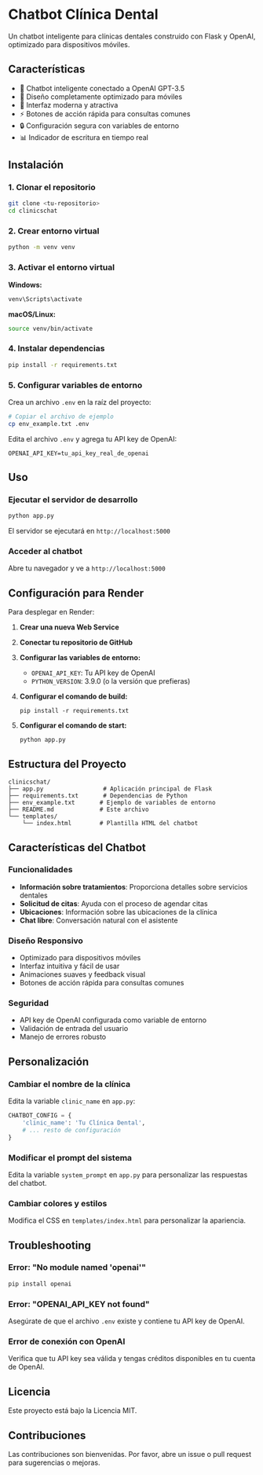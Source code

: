# Chatbot Clínica Dental

Un chatbot inteligente para clínicas dentales construido con Flask y OpenAI, optimizado para dispositivos móviles.

## Características

- 🤖 Chatbot inteligente conectado a OpenAI GPT-3.5
- 📱 Diseño completamente optimizado para móviles
- 🎨 Interfaz moderna y atractiva
- ⚡ Botones de acción rápida para consultas comunes
- 🔒 Configuración segura con variables de entorno
- 📊 Indicador de escritura en tiempo real

## Instalación

### 1. Clonar el repositorio
```bash
git clone <tu-repositorio>
cd clinicschat
```

### 2. Crear entorno virtual
```bash
python -m venv venv
```

### 3. Activar el entorno virtual

**Windows:**
```bash
venv\Scripts\activate
```

**macOS/Linux:**
```bash
source venv/bin/activate
```

### 4. Instalar dependencias
```bash
pip install -r requirements.txt
```

### 5. Configurar variables de entorno

Crea un archivo `.env` en la raíz del proyecto:
```bash
# Copiar el archivo de ejemplo
cp env_example.txt .env
```

Edita el archivo `.env` y agrega tu API key de OpenAI:
```
OPENAI_API_KEY=tu_api_key_real_de_openai
```

## Uso

### Ejecutar el servidor de desarrollo
```bash
python app.py
```

El servidor se ejecutará en `http://localhost:5000`

### Acceder al chatbot
Abre tu navegador y ve a `http://localhost:5000`

## Configuración para Render

Para desplegar en Render:

1. **Crear una nueva Web Service**
2. **Conectar tu repositorio de GitHub**
3. **Configurar las variables de entorno:**
   - `OPENAI_API_KEY`: Tu API key de OpenAI
   - `PYTHON_VERSION`: 3.9.0 (o la versión que prefieras)

4. **Configurar el comando de build:**
   ```
   pip install -r requirements.txt
   ```

5. **Configurar el comando de start:**
   ```
   python app.py
   ```

## Estructura del Proyecto

```
clinicschat/
├── app.py                 # Aplicación principal de Flask
├── requirements.txt       # Dependencias de Python
├── env_example.txt       # Ejemplo de variables de entorno
├── README.md             # Este archivo
└── templates/
    └── index.html        # Plantilla HTML del chatbot
```

## Características del Chatbot

### Funcionalidades
- **Información sobre tratamientos**: Proporciona detalles sobre servicios dentales
- **Solicitud de citas**: Ayuda con el proceso de agendar citas
- **Ubicaciones**: Información sobre las ubicaciones de la clínica
- **Chat libre**: Conversación natural con el asistente

### Diseño Responsivo
- Optimizado para dispositivos móviles
- Interfaz intuitiva y fácil de usar
- Animaciones suaves y feedback visual
- Botones de acción rápida para consultas comunes

### Seguridad
- API key de OpenAI configurada como variable de entorno
- Validación de entrada del usuario
- Manejo de errores robusto

## Personalización

### Cambiar el nombre de la clínica
Edita la variable `clinic_name` en `app.py`:

```python
CHATBOT_CONFIG = {
    'clinic_name': 'Tu Clínica Dental',
    # ... resto de configuración
}
```

### Modificar el prompt del sistema
Edita la variable `system_prompt` en `app.py` para personalizar las respuestas del chatbot.

### Cambiar colores y estilos
Modifica el CSS en `templates/index.html` para personalizar la apariencia.

## Troubleshooting

### Error: "No module named 'openai'"
```bash
pip install openai
```

### Error: "OPENAI_API_KEY not found"
Asegúrate de que el archivo `.env` existe y contiene tu API key de OpenAI.

### Error de conexión con OpenAI
Verifica que tu API key sea válida y tengas créditos disponibles en tu cuenta de OpenAI.

## Licencia

Este proyecto está bajo la Licencia MIT.

## Contribuciones

Las contribuciones son bienvenidas. Por favor, abre un issue o pull request para sugerencias o mejoras. 